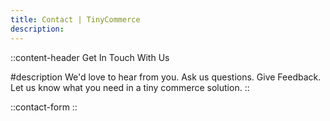 ```yaml
---
title: Contact | TinyCommerce
description:
---
```


::content-header
Get In Touch With Us

#description
We'd love to hear from you. Ask us questions. Give Feedback. Let us know what you need in a tiny commerce solution.
::

::contact-form
::
